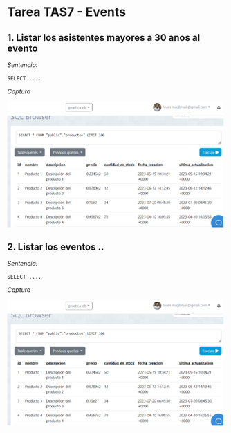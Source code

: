 # Tarea TAS7 - Events
## 1. Listar los asistentes mayores a 30 anos al evento
*Sentencia:*
```
SELECT ....
```
*Captura*

<img src="./capturas/sentence01.png" alt="drawing" width="500"/>

## 2. Listar los eventos ..
*Sentencia:*
```
SELECT ....
```
*Captura*

<img src="./capturas/sentence01.png" alt="drawing" width="500"/>
